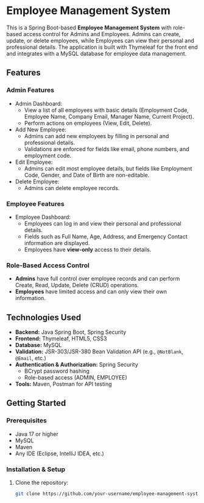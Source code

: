 # Employee Management System

This is a Spring Boot-based **Employee Management System** with role-based access control for Admins and Employees. Admins can create, update, or delete employees, while Employees can view their personal and professional details. The application is built with Thymeleaf for the front end and integrates with a MySQL database for employee data management.

## Features

### Admin Features
- Admin Dashboard:
  - View a list of all employees with basic details (Employment Code, Employee Name, Company Email, Manager Name, Current Project).
  - Perform actions on employees (View, Edit, Delete).
- Add New Employee:
  - Admins can add new employees by filling in personal and professional details.
  - Validations are enforced for fields like email, phone numbers, and employment code.
- Edit Employee:
  - Admins can edit most employee details, but fields like Employment Code, Gender, and Date of Birth are non-editable.
- Delete Employee:
  - Admins can delete employee records.

### Employee Features
- Employee Dashboard:
  - Employees can log in and view their personal and professional details.
  - Fields such as Full Name, Age, Address, and Emergency Contact information are displayed.
  - Employees have **view-only** access to their details.

### Role-Based Access Control
- **Admins** have full control over employee records and can perform Create, Read, Update, Delete (CRUD) operations.
- **Employees** have limited access and can only view their own information.

## Technologies Used

- **Backend:** Java Spring Boot, Spring Security
- **Frontend:** Thymeleaf, HTML5, CSS3
- **Database:** MySQL
- **Validation:** JSR-303/JSR-380 Bean Validation API (e.g., `@NotBlank`, `@Email`, etc.)
- **Authentication & Authorization:** Spring Security
  - BCrypt password hashing
  - Role-based access (ADMIN, EMPLOYEE)
- **Tools:** Maven, Postman for API testing

## Getting Started

### Prerequisites

- Java 17 or higher
- MySQL
- Maven
- Any IDE (Eclipse, IntelliJ IDEA, etc.)

### Installation & Setup

1. Clone the repository:

   ```bash
   git clone https://github.com/your-username/employee-management-system.git
